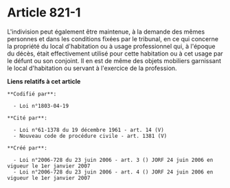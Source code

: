# Article 821-1

L'indivision peut également être maintenue, à la demande des mêmes personnes et dans les conditions fixées par le tribunal,
en ce qui concerne la propriété du local d'habitation ou à usage professionnel qui, à l'époque du décès, était effectivement
utilisé pour cette habitation ou à cet usage par le défunt ou son conjoint. Il en est de même des objets mobiliers garnissant
le local d'habitation ou servant à l'exercice de la profession.

**Liens relatifs à cet article**

	**Codifié par**:

	  - Loi n°1803-04-19

	**Cité par**:

	  - Loi n°61-1378 du 19 décembre 1961 - art. 14 (V)
	  - Nouveau code de procédure civile - art. 1381 (V)

	**Créé par**:

	  - Loi n°2006-728 du 23 juin 2006 - art. 3 () JORF 24 juin 2006 en vigueur le 1er janvier 2007
	  - Loi n°2006-728 du 23 juin 2006 - art. 4 () JORF 24 juin 2006 en vigueur le 1er janvier 2007
